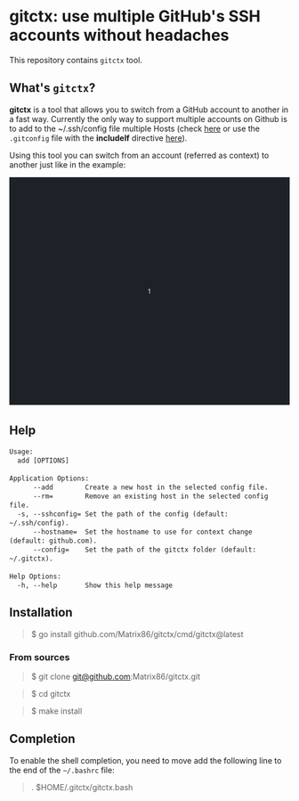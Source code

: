 # gitctx: use multiple GitHub's SSH accounts without headaches

This repository contains `gitctx` tool. 

## What's `gitctx`?

**gitctx** is a tool that allows you to switch from a GitHub account to another in a fast way.
Currently the only way to support multiple accounts on Github is to add to the ~/.ssh/config file multiple Hosts (check [here](https://gist.github.com/rahularity/86da20fe3858e6b311de068201d279e3) or use the `.gitconfig` file with the **includeIf** directive [here](https://blog.gitguardian.com/8-easy-steps-to-set-up-multiple-git-accounts/)).

Using this tool you can switch from an account (referred as context) to another just like in the example:

![demo](img/demo.gif)

## Help

```
Usage:
  add [OPTIONS]

Application Options:
      --add        Create a new host in the selected config file.
      --rm=        Remove an existing host in the selected config file.
  -s, --sshconfig= Set the path of the config (default: ~/.ssh/config).
      --hostname=  Set the hostname to use for context change (default: github.com).
      --config=    Set the path of the gitctx folder (default: ~/.gitctx).

Help Options:
  -h, --help       Show this help message
```

## Installation

> $ go install github.com/Matrix86/gitctx/cmd/gitctx@latest

### From sources

> $ git clone git@github.com:Matrix86/gitctx.git

> $ cd gitctx

> $ make install

## Completion

To enable the shell completion, you need to move add the following line to the end of the `~/.bashrc` file:

> . $HOME/.gitctx/gitctx.bash